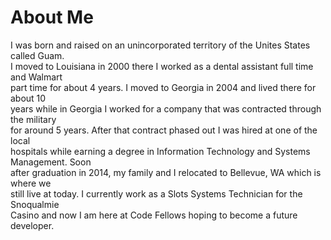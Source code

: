 # About Me

I was born and raised on an unincorporated territory of the Unites States called Guam.  
I moved to Louisiana in 2000 there I worked as a dental assistant full time and Walmart  
part time for about 4 years. I moved to Georgia in 2004 and lived there for about 10  
years while in Georgia I worked for a company that was contracted through the military  
for around 5 years. After that contract phased out I was hired at one of the local   
hospitals while earning a degree in Information Technology and Systems Management. Soon   
after graduation in 2014, my family and I relocated to Bellevue, WA which is where we  
still live at today. I currently work as a Slots Systems Technician for the Snoqualmie  
Casino and now I am here at Code Fellows hoping to become a future developer.
